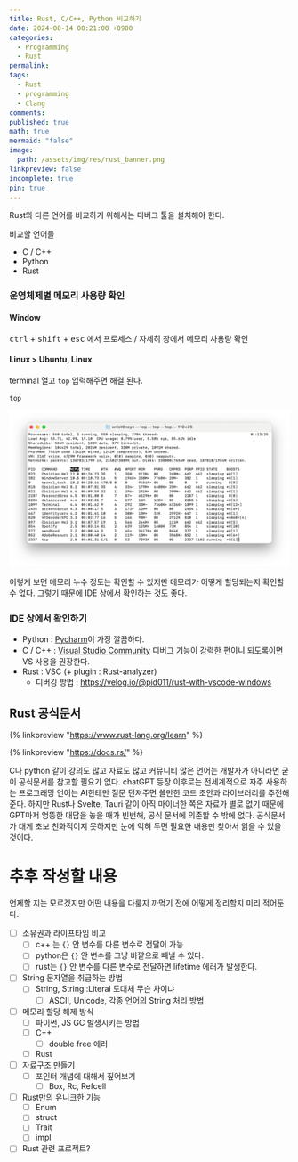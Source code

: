 ```yaml
---
title: Rust, C/C++, Python 비교하기
date: 2024-08-14 00:21:00 +0900
categories:
  - Programming
  - Rust
permalink: 
tags:
  - Rust
  - programming
  - Clang
comments: 
published: true
math: true
mermaid: "false"
image:
  path: /assets/img/res/rust_banner.png
linkpreview: false
incomplete: true
pin: true
---
```

Rust와 다른 언어를 비교하기 위해서는 디버그 툴을 설치해야 한다.

비교할 언어들
- C / C++
- Python
- Rust

### 운영체제별 메모리 사용량 확인

#### Window
<kbd>ctrl</kbd> +  <kbd>shift</kbd> + <kbd>esc</kbd> 에서 프로세스 / 자세히 창에서 메모리 사용량 확인

#### Linux > Ubuntu, Linux
terminal 열고 `top` 입력해주면 해결 된다.
```bash
top
```

![](/assets/img/res/unnamed.png)

이렇게 보면 메모리 누수 정도는 확인할 수 있지만 메모리가 어떻게 할당되는지 확인할 수 없다. 그렇기 때문에 IDE 상에서 확인하는 것도 좋다. 

### IDE 상에서 확인하기
- Python : [Pycharm](https://www.jetbrains.com/ko-kr/pycharm/download/?section=windows)이 가장 깔끔하다.
- C / C++ : [Visual Studio Community](https://visualstudio.microsoft.com/ko/downloads/) 디버그 기능이 강력한 편이니 되도록이면 VS 사용을 권장한다.
- Rust : VSC (+ plugin : Rust-analyzer)
	- 디버깅 방법 : https://velog.io/@pid011/rust-with-vscode-windows


## Rust 공식문서
{% linkpreview "https://www.rust-lang.org/learn" %}

{% linkpreview "https://docs.rs/" %}

C나 python 같이 강의도 많고 자료도 많고 커뮤니티 많은 언어는 개발자가 아니라면 굳이 공식문서를 참고할 필요가 없다. chatGPT 등장 이후로는 전세계적으로 자주 사용하는 프로그래밍 언어는 AI한테만 질문 던져주면 쓸만한 코드 초안과 라이브러리를 추전해준다. 하지만 Rust나 Svelte, Tauri 같이 아직 마이너한 쪽은 자료가 별로 없기 때문에 GPT마저 엉뚱한 대답을 놓을 때가 빈번해, 공식 문서에 의존할 수 밖에 없다. 공식문서가 대게 초보 친화적이지 못하지만 눈에 익혀 두면 필요한 내용만 찾아서 읽을 수 있을 것이다.



# 추후 작성할 내용
언제할 지는 모르겠지만 어떤 내용을 다룰지 까먹기 전에 어떻게 정리할지 미리 적어둔다.
- [ ] 소유권과 라이프타임 비교
	- [ ] c++ 는 `{}` 안 변수를 다른 변수로 전달이 가능
	- [ ] python은 `{}` 안 변수를 그냥 바깥으로 빼낼 수 있다.
	- [ ] rust는 `{}` 안 변수를 다른 변수로 전달하면 lifetime 에러가 발생한다.
- [ ] String 문자열을 취급하는 방법
	- [ ] String, String::Literal 도대체 무슨 차이냐
		- [ ] ASCII, Unicode, 각종 언어의 String 처리 방법
- [ ] 메모리 할당 해제 방식
	- [ ] 파이썬, JS GC 발생시키는 방법
	- [ ] C++
		- [ ] double free 에러
	- [ ] Rust
- [ ] 자료구조 만들기
	- [ ] 포인터 개념에 대해서 짚어보기
		- [ ] Box, Rc, Refcell
- [ ] Rust만의 유니크한 기능
	- [ ] Enum
	- [ ] struct
	- [ ] Trait
	- [ ] impl
- [ ] Rust 관련 프로젝트?